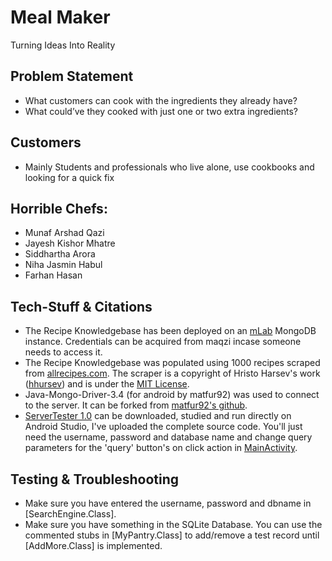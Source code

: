 # Meal Maker
Turning Ideas Into Reality

## Problem Statement
* What customers can cook with the ingredients they already have?
* What could’ve they cooked with just one or two extra ingredients?

## Customers
* Mainly Students and professionals who live alone, use cookbooks and looking for a quick fix

## Horrible Chefs:
* Munaf Arshad Qazi
* Jayesh Kishor Mhatre
* Siddhartha Arora
* Niha Jasmin Habul
* Farhan Hasan

## Tech-Stuff & Citations
* The Recipe Knowledgebase has been deployed on an [mLab](https://mlab.com/) MongoDB instance. Credentials can be acquired from maqzi incase someone needs to access it.
* The Recipe Knowledgebase was populated using 1000 recipes scraped from [allrecipes.com](http://allrecipes.com). The scraper is a copyright of Hristo Harsev's work ([hhursev](https://github.com/hhursev/recipe-scraper)) and is under the [MIT License](https://github.com/hhursev/recipe-scraper/blob/master/LICENSE).
* Java-Mongo-Driver-3.4 (for android by matfur92) was used to connect to the server. It can be forked from [matfur92's github](https://github.com/matfur92/mongo-java-driver).
* [ServerTester 1.0](https://github.com/Horrible-Chefs/Meal-Maker/tree/master/ServerTester) can be downloaded, studied and run directly on Android Studio, I've uploaded the complete source code. You'll just need the username, password and database name and change query parameters for the 'query' button's on click action in [MainActivity](https://github.com/Horrible-Chefs/Meal-Maker/blob/master/ServerTester/app/src/main/java/com/mealmaker/munaf/servertester/MainActivity.java). 

## Testing & Troubleshooting
* Make sure you have entered the username, password and dbname in [SearchEngine.Class].
* Make sure you have something in the SQLite Database. You can use the commented stubs in [MyPantry.Class] to add/remove a test record until [AddMore.Class] is implemented.
